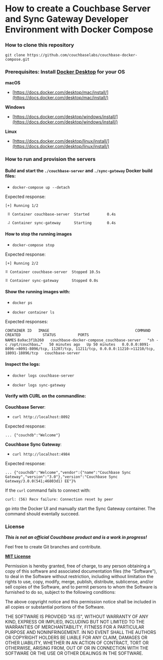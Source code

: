 # How to create a Couchbase Server and Sync Gateway Developer Environment with Docker Compose

### How to clone this repository

`git clone https://github.com/couchbaselabs/couchbase-docker-compose.git`

### Prerequisites: Install [Docker Desktop](https://docs.docker.com/desktop/) for your OS

**macOS**

* [https://docs.docker.com/desktop/mac/install/](https://docs.docker.com/desktop/mac/install/)

**Windows**

* [https://docs.docker.com/desktop/windows/install/](https://docs.docker.com/desktop/windows/install/)

**Linux**

* [https://docs.docker.com/desktop/linux/install/](https://docs.docker.com/desktop/linux/install/)

### How to run and provision the servers

#### Build and start the `./couchbase-server` and `./sync-gateway` Docker build files:

* `docker-compose up --detach`

Expected response:

`[+] Running 1/2`

` ⠿ Container couchbase-server  Started        0.4s`
                                                                                                 
` ⠼ Container sync-gateway      Starting       0.4s`

#### How to stop the running images

* `docker-compose stop`

Expected response:

`[+] Running 2/2`

`⠿ Container couchbase-server  Stopped 10.5s`                                                                                                          

`⠿ Container sync-gateway      Stopped 0.0s`


#### Show the running images with:

* `docker ps`

* `docker container ls`

Expected responses:

`CONTAINER ID   IMAGE                                       COMMAND                  CREATED          STATUS          PORTS                                                                                               NAMES`
`8a9ac3f1b260   couchbase-docker-compose_couchbase-server   "sh -c /opt/couchbas…"   50 minutes ago   Up 50 minutes   0.0.0.0:8091-8096->8091-8096/tcp, 11207/tcp, 11211/tcp, 0.0.0.0:11210->11210/tcp, 18091-18096/tcp   couchbase-server`


#### Inspect the logs:

* `docker logs couchbase-server`

* `docker logs sync-gateway`

#### Verify with CURL on the commandline:

**Couchbase Server**:

* `curl http://localhost:8092`

Expected response:

`... {"couchdb":"Welcome"}`

**Couchbase Sync Gateway**:

* `curl http://localhost:4984`

Expected response:

`...
{"couchdb":"Welcome","vendor":{"name":"Couchbase Sync Gateway","version":"3.0"},"version":"Couchbase Sync Gateway/3.0.0(541;46803d1) EE"}%`

If the `curl` command fails to connect with:

`curl: (56) Recv failure: Connection reset by peer`

go into the Docker UI and manually start the Sync Gateway container. The command should eventally succeed.

### License

***This is not an official Couchbase product and is a work in progress!***

Feel free to create Git branches and contribute.

**[MIT License](https://opensource.org/licenses/MIT)**

Permission is hereby granted, free of charge, to any person obtaining a copy
of this software and associated documentation files (the "Software"), to deal
in the Software without restriction, including without limitation the rights
to use, copy, modify, merge, publish, distribute, sublicense, and/or sell
copies of the Software, and to permit persons to whom the Software is
furnished to do so, subject to the following conditions:

The above copyright notice and this permission notice shall be included in all
copies or substantial portions of the Software.

THE SOFTWARE IS PROVIDED "AS IS", WITHOUT WARRANTY OF ANY KIND, EXPRESS OR
IMPLIED, INCLUDING BUT NOT LIMITED TO THE WARRANTIES OF MERCHANTABILITY,
FITNESS FOR A PARTICULAR PURPOSE AND NONINFRINGEMENT. IN NO EVENT SHALL THE
AUTHORS OR COPYRIGHT HOLDERS BE LIABLE FOR ANY CLAIM, DAMAGES OR OTHER
LIABILITY, WHETHER IN AN ACTION OF CONTRACT, TORT OR OTHERWISE, ARISING FROM,
OUT OF OR IN CONNECTION WITH THE SOFTWARE OR THE USE OR OTHER DEALINGS IN THE
SOFTWARE.
